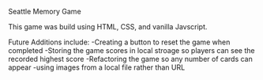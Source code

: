 Seattle Memory Game

This game was build using HTML, CSS, and vanilla Javscript.

Future Additions include:
 -Creating a button to reset the game when completed
 -Storing the game scores in local stroage so players can see the recorded highest score
 -Refactoring the game so any number of cards can appear
 -using images from a local file rather than URL
